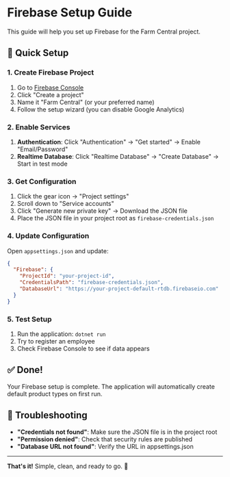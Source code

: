 # Firebase Setup Guide

This guide will help you set up Firebase for the Farm Central project.

## 🚀 Quick Setup

### 1. Create Firebase Project
1. Go to [Firebase Console](https://console.firebase.google.com/)
2. Click "Create a project"
3. Name it "Farm Central" (or your preferred name)
4. Follow the setup wizard (you can disable Google Analytics)

### 2. Enable Services
1. **Authentication**: Click "Authentication" → "Get started" → Enable "Email/Password"
2. **Realtime Database**: Click "Realtime Database" → "Create Database" → Start in test mode

### 3. Get Configuration
1. Click the gear icon → "Project settings"
2. Scroll down to "Service accounts"
3. Click "Generate new private key" → Download the JSON file
4. Place the JSON file in your project root as `firebase-credentials.json`

### 4. Update Configuration
Open `appsettings.json` and update:

```json
{
  "Firebase": {
    "ProjectId": "your-project-id",
    "CredentialsPath": "firebase-credentials.json",
    "DatabaseUrl": "https://your-project-default-rtdb.firebaseio.com"
  }
}
```

### 5. Test Setup
1. Run the application: `dotnet run`
2. Try to register an employee
3. Check Firebase Console to see if data appears

## ✅ Done!

Your Firebase setup is complete. The application will automatically create default product types on first run.

## 🚨 Troubleshooting

- **"Credentials not found"**: Make sure the JSON file is in the project root
- **"Permission denied"**: Check that security rules are published
- **"Database URL not found"**: Verify the URL in appsettings.json

---

**That's it!** Simple, clean, and ready to go. 🎯 